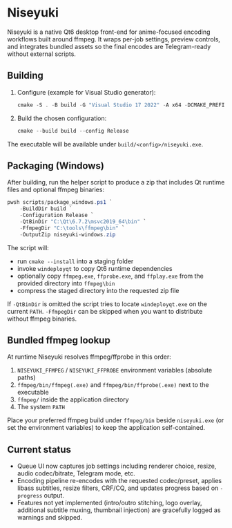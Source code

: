 ﻿# Niseyuki

Niseyuki is a native Qt6 desktop front-end for anime-focused encoding workflows built around ffmpeg. It wraps per-job settings, preview controls, and integrates bundled assets so the final encodes are Telegram-ready without external scripts.

## Building

1. Configure (example for Visual Studio generator):
   ```powershell
   cmake -S . -B build -G "Visual Studio 17 2022" -A x64 -DCMAKE_PREFIX_PATH="C:\Qt\6.7.2\msvc2019_64"
   ```
2. Build the chosen configuration:
   ```powershell
   cmake --build build --config Release
   ```

The executable will be available under `build/<config>/niseyuki.exe`.

## Packaging (Windows)

After building, run the helper script to produce a zip that includes Qt runtime files and optional ffmpeg binaries:

```powershell
pwsh scripts/package_windows.ps1 `
    -BuildDir build `
    -Configuration Release `
    -QtBinDir "C:\Qt\6.7.2\msvc2019_64\bin" `
    -FfmpegDir "C:\tools\ffmpeg\bin" `
    -OutputZip niseyuki-windows.zip
```

The script will:
- run `cmake --install` into a staging folder
- invoke `windeployqt` to copy Qt6 runtime dependencies
- optionally copy `ffmpeg.exe`, `ffprobe.exe`, and `ffplay.exe` from the provided directory into `ffmpeg\bin`
- compress the staged directory into the requested zip file

If `-QtBinDir` is omitted the script tries to locate `windeployqt.exe` on the current `PATH`. `-FfmpegDir` can be skipped when you want to distribute without ffmpeg binaries.

## Bundled ffmpeg lookup

At runtime Niseyuki resolves ffmpeg/ffprobe in this order:
1. `NISEYUKI_FFMPEG` / `NISEYUKI_FFPROBE` environment variables (absolute paths)
2. `ffmpeg/bin/ffmpeg(.exe)` and `ffmpeg/bin/ffprobe(.exe)` next to the executable
3. `ffmpeg/` inside the application directory
4. The system `PATH`

Place your preferred ffmpeg build under `ffmpeg/bin` beside `niseyuki.exe` (or set the environment variables) to keep the application self-contained.

## Current status

- Queue UI now captures job settings including renderer choice, resize, audio codec/bitrate, Telegram mode, etc.
- Encoding pipeline re-encodes with the requested codec/preset, applies libass subtitles, resize filters, CRF/CQ, and updates progress based on `-progress` output.
- Features not yet implemented (intro/outro stitching, logo overlay, additional subtitle muxing, thumbnail injection) are gracefully logged as warnings and skipped.

